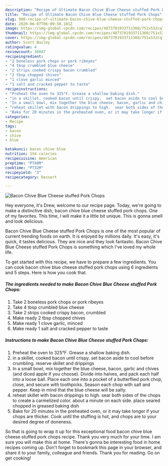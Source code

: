 ```yaml
---
description: "Recipe of Ultimate Bacon Chive Blue Cheese stuffed Pork Chops"
title: "Recipe of Ultimate Bacon Chive Blue Cheese stuffed Pork Chops"
slug: 980-recipe-of-ultimate-bacon-chive-blue-cheese-stuffed-pork-chops
date: 2020-06-07T06:09:50.101Z
image: https://img-global.cpcdn.com/recipes/4873701933711360/751x532cq70/bacon-chive-blue-cheese-stuffed-pork-chops-recipe-main-photo.jpg
thumbnail: https://img-global.cpcdn.com/recipes/4873701933711360/751x532cq70/bacon-chive-blue-cheese-stuffed-pork-chops-recipe-main-photo.jpg
cover: https://img-global.cpcdn.com/recipes/4873701933711360/751x532cq70/bacon-chive-blue-cheese-stuffed-pork-chops-recipe-main-photo.jpg
author: Scott Bailey
ratingvalue: 4
reviewcount: 36047
recipeingredient:
- "2 boneless pork chops or pork ribeyes"
- "4 tbsp crumbled blue cheese"
- "2 strips cooked crispy bacon crumbled"
- "2 tbsp chopped chives"
- "1 clove garlic minced"
- "1 salt and cracked pepper to taste"
recipeinstructions:
- "Preheat the oven to 325°F. Grease a shallow baking dish."
- "in a skillet, cooked bacon until crispy.  set bacon aside to cool before crumbling.  reserve skillet and drippings"
- "In a small bowl, mix together the blue cheese, bacon, garlic and chives (and diced apple if you choose). Divide into halves, and pack each half into a loose ball. Place each one into a pocket of a butterflied pork chop, close, and secure with toothpicks. Season each chop with salt and pepper. Keep in mind that the blue cheese will be salty."
- "reheat skillet with bacon drippings to high.  sear both sides of the chops to create a carmelized color.  about a minute on each side.  place seared chopped in greased baking dish"
- "Bake for 20 minutes in the preheated oven, or it may take longer if your chops are thicker. Cook until the stuffing is hot, and chops are to your desired degree of doneness."
categories:
- Recipe
tags:
- bacon
- chive
- blue

katakunci: bacon chive blue 
nutrition: 154 calories
recipecuisine: American
preptime: "PT40M"
cooktime: "PT32M"
recipeyield: "3"
recipecategory: Dessert

---
```



![Bacon Chive Blue Cheese stuffed Pork Chops](https://img-global.cpcdn.com/recipes/4873701933711360/751x532cq70/bacon-chive-blue-cheese-stuffed-pork-chops-recipe-main-photo.jpg)

Hey everyone, it's Drew, welcome to our recipe page. Today, we're going to make a distinctive dish, bacon chive blue cheese stuffed pork chops. One of my favorites. This time, I will make it a little bit unique. This is gonna smell and look delicious.



Bacon Chive Blue Cheese stuffed Pork Chops is one of the most popular of current trending foods on earth. It is enjoyed by millions daily. It's easy, it's quick, it tastes delicious. They are nice and they look fantastic. Bacon Chive Blue Cheese stuffed Pork Chops is something which I've loved my whole life.


To get started with this recipe, we have to prepare a few ingredients. You can cook bacon chive blue cheese stuffed pork chops using 6 ingredients and 5 steps. Here is how you cook that.

<!--inarticleads1-->

##### The ingredients needed to make Bacon Chive Blue Cheese stuffed Pork Chops:

1. Take 2 boneless pork chops or pork ribeyes
1. Take 4 tbsp crumbled blue cheese
1. Take 2 strips cooked crispy bacon, crumbled
1. Make ready 2 tbsp chopped chives
1. Make ready 1 clove garlic, minced
1. Make ready 1 salt and cracked pepper to taste




<!--inarticleads2-->

##### Instructions to make Bacon Chive Blue Cheese stuffed Pork Chops:

1. Preheat the oven to 325°F. Grease a shallow baking dish.
1. in a skillet, cooked bacon until crispy.  set bacon aside to cool before crumbling.  reserve skillet and drippings
1. In a small bowl, mix together the blue cheese, bacon, garlic and chives (and diced apple if you choose). Divide into halves, and pack each half into a loose ball. Place each one into a pocket of a butterflied pork chop, close, and secure with toothpicks. Season each chop with salt and pepper. Keep in mind that the blue cheese will be salty.
1. reheat skillet with bacon drippings to high.  sear both sides of the chops to create a carmelized color.  about a minute on each side.  place seared chopped in greased baking dish
1. Bake for 20 minutes in the preheated oven, or it may take longer if your chops are thicker. Cook until the stuffing is hot, and chops are to your desired degree of doneness.




So that is going to wrap it up for this exceptional food bacon chive blue cheese stuffed pork chops recipe. Thank you very much for your time. I am sure you will make this at home. There's gonna be interesting food in home recipes coming up. Don't forget to bookmark this page in your browser, and share it to your family, colleague and friends. Thank you for reading. Go on get cooking!
